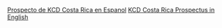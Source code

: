 [Prospecto de KCD Costa Rica en Espanol](https://www.canva.com/design/DAGVSTWfQi8/onQsSnNRPJlVUMFLLkTlHQ/view?)
[KCD Costa Rica Prospectus in English](https://www.canva.com/design/DAGYGiYUTD4/KhXPKWrKgdfN0GQJhAN-9g/view?)
